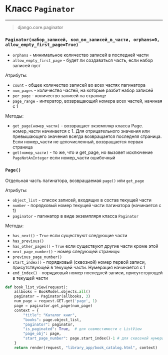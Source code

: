 # Класс `Paginator`
---
>django.core.paginator

### `Paginator(набор_записей, кол_во_записей_в_части, orphans=0, allow_empty_first_page=True)`

- `orphans` - минимальное количество записей в последней части
- `allow_empty_first_page` - будет ли создаваться часть, если набор записей пуст

Атрибуты:
- `count` - общее количество записей во всех частях пагинатора
- `num_pages` - количество частей, на которые разбит набор записей
- `per_page` - количество записей на странице
- `page_range` - интератор, возвращающий номера всех частей, начиная с 1

Методы:
- `get_page(номер_части)` - возвращает экземпляр класса Page. номер_части начинается с 1. Для отрицательного значения или превышающего значения всегда возвращается последняя страница. Если номер_части не целочисленный, возвращается первая страница
- `get(номер_части)` - то же, что и get_page, но вызовет исключение `PageNotAnInteger` если номер_части ошибочный


### `Page()`
Отдельная часть пагинатора, возвращаемая `page()` или `get_page`

Атрибуты:
- `object_list` - список записей, входящих в состав текущей части
- `number` - порядковый номер текущей части пагинатора (начинается с 1)
- `paginator` - пагинатор в виде экземпляря класса `Paginator`

Методы:
- `has_next()` - `True`  если существуют следующие части
- `has_previous()`
- `has_other_pages()` - `True` если существуют другие части кроме этой
- `next_page_number()` - номер следующей страницы
- `previous_page_number()`
- `start_index()` - порядковый (сквозной) номер первой записи, присутствующей в текущей части. Нумерация начинается с 1
- `end_index()` - порядковый номер последней записи, присутствующей в текущей части

```python
def book_list_view(request):
    allbooks = BookModel.objects.all()
    paginator = Paginator(allbooks, 3)
    num_page = request.GET.get('page', 1)
    page = paginator.get_page(num_page)
    context = {
        "title": "Каталог книг",
        "books": page.object_list,
        "paginator": paginator,
        "is_paginated": True,  # для совместимости с ListView
        "page_obj": page,
        "start_page_number": page.start_index()-1 # для сквозной нумерации
    }
    return render(request, "library_app/book_catalog.html", context)
```